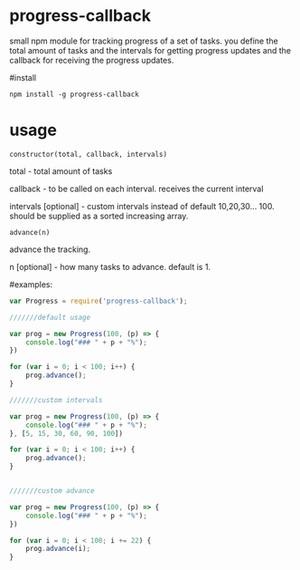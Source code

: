 # progress-callback

small npm module for tracking progress of a set of tasks. you define the total amount of tasks and the intervals for getting progress updates and the callback for receiving the progress updates.

#install

`npm install -g progress-callback`

# usage

`constructor(total, callback, intervals)`

total - total amount of tasks

callback - to be called on each interval. receives the current interval

intervals [optional] - custom intervals instead of default 10,20,30... 100. should be supplied as a sorted increasing array.

`advance(n)`

advance the tracking.

n [optional] - how many tasks to advance. default is 1.

#examples:

```javascript
var Progress = require('progress-callback');

///////default usage

var prog = new Progress(100, (p) => {
    console.log("### " + p + "%");
})

for (var i = 0; i < 100; i++) {
    prog.advance();
}

///////custom intervals

var prog = new Progress(100, (p) => {
    console.log("### " + p + "%");
}, [5, 15, 30, 60, 90, 100])

for (var i = 0; i < 100; i++) {
    prog.advance();
}


///////custom advance

var prog = new Progress(100, (p) => {
    console.log("### " + p + "%");
})

for (var i = 0; i < 100; i += 22) {
    prog.advance(i);
}
```